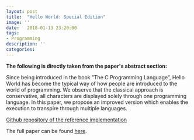 ```yaml
---
layout: post
title:  "Hello World: Special Edition"
image: ''
date:   2018-01-13 23:20:00
tags:
- Programming
description: ''
categories:
---
```


**The following is directly taken from the paper's abstract section:**

Since being introduced in the book ”The C Programming Language”, Hello World has become the typical way of how people are introduced to the world of programming.
We observe that the classical approach is conservative, all characters are displayed solely through one programming language. In this paper, we propose
an improved version which enables the execution to transpire through multiple languages.


[Github repository of the reference implementation](https://github.com/Max-Meldrum/hello-world-special-edition)

The full paper can be found [here](https://github.com/Max-Meldrum/hello-world-special-edition/blob/master/paper/hello_world_special_edition.pdf).


